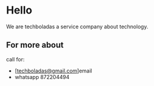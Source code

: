 # Hello
We are techboladas a service company about technology.

## For more about
call for: 
- [techboladas@gmail.com]email
- whatsapp 872204494
  
